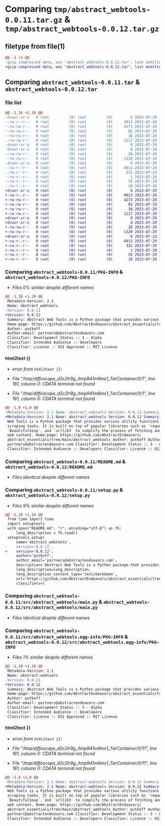 # Comparing `tmp/abstract_webtools-0.0.11.tar.gz` & `tmp/abstract_webtools-0.0.12.tar.gz`

## filetype from file(1)

```diff
@@ -1 +1 @@
-gzip compressed data, was "abstract_webtools-0.0.11.tar", last modified: Sat Jul 29 19:31:02 2023, max compression
+gzip compressed data, was "abstract_webtools-0.0.12.tar", last modified: Sat Jul 29 19:40:42 2023, max compression
```

## Comparing `abstract_webtools-0.0.11.tar` & `abstract_webtools-0.0.12.tar`

### file list

```diff
@@ -1,16 +1,16 @@
-drwxr-xr-x   0 root         (0) root         (0)        0 2023-07-29 19:31:02.572820 abstract_webtools-0.0.11/
--rw-r--r--   0 root         (0) root         (0)     4913 2023-07-29 19:31:02.572820 abstract_webtools-0.0.11/PKG-INFO
--rw-rw-r--   0 root         (0) root         (0)     4273 2023-07-29 19:29:32.000000 abstract_webtools-0.0.11/README.md
--rw-rw-r--   0 root         (0) root         (0)       85 2023-07-29 19:09:21.000000 abstract_webtools-0.0.11/pyproject.toml
--rw-rw-r--   0 root         (0) root         (0)       38 2023-07-29 19:31:02.572820 abstract_webtools-0.0.11/setup.cfg
--rw-rw-r--   0 root         (0) root         (0)     1217 2023-07-29 19:30:42.000000 abstract_webtools-0.0.11/setup.py
-drwxr-xr-x   0 root         (0) root         (0)        0 2023-07-29 19:31:02.572820 abstract_webtools-0.0.11/src/
-drwxr-xr-x   0 root         (0) root         (0)        0 2023-07-29 19:31:02.572820 abstract_webtools-0.0.11/src/abstract_webtools/
--rw-rw-r--   0 root         (0) root         (0)       28 2023-07-29 19:28:16.000000 abstract_webtools-0.0.11/src/abstract_webtools/__init__.py
--rw-rw-r--   0 root         (0) root         (0)     1329 2023-07-29 19:09:21.000000 abstract_webtools-0.0.11/src/abstract_webtools/main.py
-drwxr-xr-x   0 root         (0) root         (0)        0 2023-07-29 19:31:02.572820 abstract_webtools-0.0.11/src/abstract_webtools.egg-info/
--rw-r--r--   0 root         (0) root         (0)     4913 2023-07-29 19:31:02.000000 abstract_webtools-0.0.11/src/abstract_webtools.egg-info/PKG-INFO
--rw-r--r--   0 root         (0) root         (0)      331 2023-07-29 19:31:02.000000 abstract_webtools-0.0.11/src/abstract_webtools.egg-info/SOURCES.txt
--rw-r--r--   0 root         (0) root         (0)        1 2023-07-29 19:31:02.000000 abstract_webtools-0.0.11/src/abstract_webtools.egg-info/dependency_links.txt
--rw-r--r--   0 root         (0) root         (0)       55 2023-07-29 19:31:02.000000 abstract_webtools-0.0.11/src/abstract_webtools.egg-info/requires.txt
--rw-r--r--   0 root         (0) root         (0)       18 2023-07-29 19:31:02.000000 abstract_webtools-0.0.11/src/abstract_webtools.egg-info/top_level.txt
+drwxr-xr-x   0 root         (0) root         (0)        0 2023-07-29 19:40:42.384369 abstract_webtools-0.0.12/
+-rw-r--r--   0 root         (0) root         (0)     4913 2023-07-29 19:40:42.384369 abstract_webtools-0.0.12/PKG-INFO
+-rw-rw-r--   0 root         (0) root         (0)     4273 2023-07-29 19:29:32.000000 abstract_webtools-0.0.12/README.md
+-rw-rw-r--   0 root         (0) root         (0)       85 2023-07-29 19:09:21.000000 abstract_webtools-0.0.12/pyproject.toml
+-rw-rw-r--   0 root         (0) root         (0)       38 2023-07-29 19:40:42.384369 abstract_webtools-0.0.12/setup.cfg
+-rw-rw-r--   0 root         (0) root         (0)     1217 2023-07-29 19:39:27.000000 abstract_webtools-0.0.12/setup.py
+drwxr-xr-x   0 root         (0) root         (0)        0 2023-07-29 19:40:42.384369 abstract_webtools-0.0.12/src/
+drwxr-xr-x   0 root         (0) root         (0)        0 2023-07-29 19:40:42.384369 abstract_webtools-0.0.12/src/abstract_webtools/
+-rw-rw-r--   0 root         (0) root         (0)       28 2023-07-29 19:28:16.000000 abstract_webtools-0.0.12/src/abstract_webtools/__init__.py
+-rw-rw-r--   0 root         (0) root         (0)     1329 2023-07-29 19:09:21.000000 abstract_webtools-0.0.12/src/abstract_webtools/main.py
+drwxr-xr-x   0 root         (0) root         (0)        0 2023-07-29 19:40:42.384369 abstract_webtools-0.0.12/src/abstract_webtools.egg-info/
+-rw-r--r--   0 root         (0) root         (0)     4913 2023-07-29 19:40:42.000000 abstract_webtools-0.0.12/src/abstract_webtools.egg-info/PKG-INFO
+-rw-r--r--   0 root         (0) root         (0)      331 2023-07-29 19:40:42.000000 abstract_webtools-0.0.12/src/abstract_webtools.egg-info/SOURCES.txt
+-rw-r--r--   0 root         (0) root         (0)        1 2023-07-29 19:40:42.000000 abstract_webtools-0.0.12/src/abstract_webtools.egg-info/dependency_links.txt
+-rw-r--r--   0 root         (0) root         (0)       55 2023-07-29 19:40:42.000000 abstract_webtools-0.0.12/src/abstract_webtools.egg-info/requires.txt
+-rw-r--r--   0 root         (0) root         (0)       18 2023-07-29 19:40:42.000000 abstract_webtools-0.0.12/src/abstract_webtools.egg-info/top_level.txt
```

### Comparing `abstract_webtools-0.0.11/PKG-INFO` & `abstract_webtools-0.0.12/PKG-INFO`

 * *Files 0% similar despite different names*

```diff
@@ -1,10 +1,10 @@
 Metadata-Version: 2.1
 Name: abstract_webtools
-Version: 0.0.11
+Version: 0.0.12
 Summary: Abstract Web Tools is a Python package that provides various utility functions for web scraping tasks. It is built on top of popular libraries such as `requests`, `BeautifulSoup`, and `urllib3` to simplify the process of fetching and parsing web content.
 Home-page: https://github.com/AbstractEndeavors/abstract_essentials/tree/main/abstract_webtools
 Author: putkoff
 Author-email: partners@abstractendeavors.com
 Classifier: Development Status :: 3 - Alpha
 Classifier: Intended Audience :: Developers
 Classifier: License :: OSI Approved :: MIT License
```

#### html2text {}

 * *error from `html2text {}`:*

 * *File "/tmp/diffoscope_d2c2lr9g_/tmp941m9mx1_TarContainer/0/1", line 161, column 0: CDATA terminal not found*

 * *File "/tmp/diffoscope_d2c2lr9g_/tmp941m9mx1_TarContainer/0/1", line 161, column 0: CDATA terminal not found*

```diff
@@ -1,8 +1,8 @@
-Metadata-Version: 2.1 Name: abstract_webtools Version: 0.0.11 Summary: Abstract
+Metadata-Version: 2.1 Name: abstract_webtools Version: 0.0.12 Summary: Abstract
 Web Tools is a Python package that provides various utility functions for web
 scraping tasks. It is built on top of popular libraries such as `requests`,
 `BeautifulSoup`, and `urllib3` to simplify the process of fetching and parsing
 web content. Home-page: https://github.com/AbstractEndeavors/
 abstract_essentials/tree/main/abstract_webtools Author: putkoff Author-email:
 partners@abstractendeavors.com Classifier: Development Status :: 3 - Alpha
 Classifier: Intended Audience :: Developers Classifier: License :: OSI Approved
```

### Comparing `abstract_webtools-0.0.11/README.md` & `abstract_webtools-0.0.12/README.md`

 * *Files identical despite different names*

### Comparing `abstract_webtools-0.0.11/setup.py` & `abstract_webtools-0.0.12/setup.py`

 * *Files 9% similar despite different names*

```diff
@@ -1,14 +1,14 @@
 from time import time
 import setuptools
 with open("README.md", "r", encoding="utf-8") as fh:
     long_description = fh.read()
 setuptools.setup(
     name='abstract_webtools',
-    version='0.0.11',
+    version='0.0.12',
     author='putkoff',
     author_email='partners@abstractendeavors.com',
     description='Abstract Web Tools is a Python package that provides various utility functions for web scraping tasks. It is built on top of popular libraries such as `requests`, `BeautifulSoup`, and `urllib3` to simplify the process of fetching and parsing web content.',
     long_description=long_description,
     long_description_content_type='text/markdown',
     url='https://github.com/AbstractEndeavors/abstract_essentials/tree/main/abstract_webtools',
     classifiers=[
```

### Comparing `abstract_webtools-0.0.11/src/abstract_webtools/main.py` & `abstract_webtools-0.0.12/src/abstract_webtools/main.py`

 * *Files identical despite different names*

### Comparing `abstract_webtools-0.0.11/src/abstract_webtools.egg-info/PKG-INFO` & `abstract_webtools-0.0.12/src/abstract_webtools.egg-info/PKG-INFO`

 * *Files 1% similar despite different names*

```diff
@@ -1,10 +1,10 @@
 Metadata-Version: 2.1
 Name: abstract-webtools
-Version: 0.0.11
+Version: 0.0.12
 Summary: Abstract Web Tools is a Python package that provides various utility functions for web scraping tasks. It is built on top of popular libraries such as `requests`, `BeautifulSoup`, and `urllib3` to simplify the process of fetching and parsing web content.
 Home-page: https://github.com/AbstractEndeavors/abstract_essentials/tree/main/abstract_webtools
 Author: putkoff
 Author-email: partners@abstractendeavors.com
 Classifier: Development Status :: 3 - Alpha
 Classifier: Intended Audience :: Developers
 Classifier: License :: OSI Approved :: MIT License
```

#### html2text {}

 * *error from `html2text {}`:*

 * *File "/tmp/diffoscope_d2c2lr9g_/tmp941m9mx1_TarContainer/0/11", line 161, column 0: CDATA terminal not found*

 * *File "/tmp/diffoscope_d2c2lr9g_/tmp941m9mx1_TarContainer/0/11", line 161, column 0: CDATA terminal not found*

```diff
@@ -1,8 +1,8 @@
-Metadata-Version: 2.1 Name: abstract-webtools Version: 0.0.11 Summary: Abstract
+Metadata-Version: 2.1 Name: abstract-webtools Version: 0.0.12 Summary: Abstract
 Web Tools is a Python package that provides various utility functions for web
 scraping tasks. It is built on top of popular libraries such as `requests`,
 `BeautifulSoup`, and `urllib3` to simplify the process of fetching and parsing
 web content. Home-page: https://github.com/AbstractEndeavors/
 abstract_essentials/tree/main/abstract_webtools Author: putkoff Author-email:
 partners@abstractendeavors.com Classifier: Development Status :: 3 - Alpha
 Classifier: Intended Audience :: Developers Classifier: License :: OSI Approved
```

